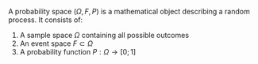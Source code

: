 A probability space $(\Omega, F, P)$ is a mathematical object describing a random process.
It consists of:
1. A sample space $\Omega$ containing all possible outcomes
2. An event space $F \subset \Omega$
3. A probability function $P: \Omega \rightarrow [0; 1]$ 
